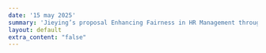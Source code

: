 ```yaml
---
date: '15 may 2025'
summary: 'Jieying’s proposal Enhancing Fairness in HR Management through Bias Detection and Mitigation in Large Language Models using Knowledge Bases has been awarded funding by the VU–UT Alliance 2025. Students who would like to contribute as research assistants or explore this topic for their thesis are welcome to reach out.'
layout: default
extra_content: "false"
---
```


